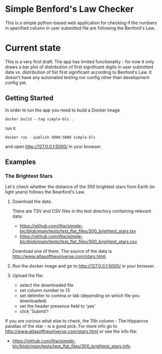 # Simple Benford's Law Checker

This is a simple python-based web application for checking if the numbers in specified column in user submitted file are following the Benford's Law. 

# Current state
This is a very first draft. The app has limited functionality - for now it only draws a bar plot of distribution of first significant digits in user submitted data vs. distribution of fist first significant according to Benford's Law. It doesn't have any automated testing nor config other than development config yet. 

## Getting Started

In order to tun the app you need to build a Docker image
```
docker build --tag simple-blc .
```
run it
```
docker run --publish 5000:5000 simple-blc
```

and open http://127.0.0.1:5000/ in your browser.

## Examples

### The Brightest Stars

Let's check whether the distance of the 300 brightest stars from Earth (in light years) follows the Beanford's Law.

1. Download the data. 
   
   There are TSV and CSV files in the test directory containing relevant data:
    + https://github.com/lltw/simple-blc/blob/main/tests/test_flat_files/300_brightest_stars.tsv
    + https://github.com/lltw/simple-blc/blob/main/tests/test_flat_files/300_brightest_stars.csv
    
   Download one of them. The source of the data is http://www.atlasoftheuniverse.com/stars.html. 
   
2. Run the docker image and go to http://127.0.0.1:5000/ in your browser.
3. Upload the file:
   + select the downloaded file
   + set column number to 13
   + set delimiter to comma or tab (depending on which file you downloaded)
   + set the header presence field to 'yes'
   + click 'Submit'!
    
If you are curious what else to check, the 11th column - The Hipparcos parallax of the star - is a good pick. 
For more info go to http://www.atlasoftheuniverse.com/stars.html or see the info file:
 + https://github.com/lltw/simple-blc/blob/main/tests/test_flat_files/300_brightest_stars.info





